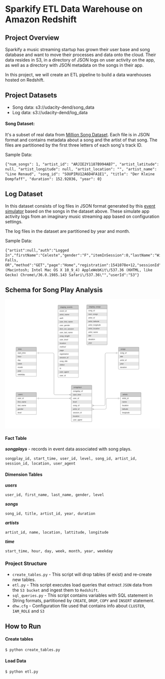 # Sparkify ETL Data Warehouse on Amazon Redshift
## Project Overview

Sparkify a music streaming startup has grown their user base and song database and want to move their processes and data onto the cloud. Their data resides in S3, in a directory of JSON logs on user activity on the app, as well as a directory with JSON metadata on the songs in their app.

In this project, we will create an ETL pipeline to build a data warehouses hosted on Redshift. 

## Project Datasets
* Song data: s3://udacity-dend/song_data
* Log data: s3://udacity-dend/log_data

#### Song Dataset: 
It's a subset of real data from [Million Song Dataset](https://labrosa.ee.columbia.edu/millionsong/). Each file is in JSON format and contains metadata about a song and the artist of that song. The files are partitioned by the first three letters of each song's track ID.

Sample Data:
```
{"num_songs": 1, "artist_id": "ARJIE2Y1187B994AB7", "artist_latitude": null, "artist_longitude": null, "artist_location": "", "artist_name": "Line Renaud", "song_id": "SOUPIRU12A6D4FA1E1", "title": "Der Kleine Dompfaff", "duration": 152.92036, "year": 0}
```

## Log Dataset
In this dataset consists of log files in JSON format generated by this  [event simulator](https://github.com/Interana/eventsim)  based on the songs in the dataset above. These simulate app activity logs from an imaginary music streaming app based on configuration settings.

The log files in the dataset are partitioned by year and month. 

Sample Data: 

    {"artist":null,"auth":"Logged In","firstName":"Celeste","gender":"F","itemInSession":0,"lastName":"Williams","length":null,"level":"free","location":"Klamath Falls, OR","method":"GET","page":"Home","registration":1541078e+12,"sessionId":438,"song":null,"status":200,"ts":1541990217796,"userAgent":"\"Mozilla\/5.0 (Macintosh; Intel Mac OS X 10_9_4) AppleWebKit\/537.36 (KHTML, like Gecko) Chrome\/36.0.1985.143 Safari\/537.36\"","userId":"53"}


## Schema for Song Play Analysis

![Sparkify DWH Schema](SparkifyDWHSchema.svg)

#### Fact Table
***songplays*** - records in event data associated with song plays.

    songplay_id, start_time, user_id, level, song_id, artist_id, session_id, location, user_agent

#### Dimension Tables 
***users***

    user_id, first_name, last_name, gender, level
    
***songs***

    song_id, title, artist_id, year, duration

***artists***

    artist_id, name, location, lattitude, longitude

***time***

    start_time, hour, day, week, month, year, weekday

### Project Structure
* `create_tables.py` - This script will drop tables (if exist) and re-create new tables.
* `etl.py` - This script executes load queries that extract `JSON` data from the `S3 bucket` and ingest them to `Redshift`.
* `sql_queries.py` - This script contains variables with SQL statement in String formats, partitioned by `CREATE`, `DROP`, `COPY` and `INSERT` statement.
* `dhw.cfg` - Configuration file used that contains info about `CLUSTER`, `IAM_ROLE` and `S3`

## How to Run
#### Create tables

    $ python create_tables.py

#### Load Data

    $ python etl.py
